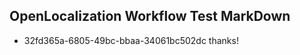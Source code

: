 ## OpenLocalization Workflow Test MarkDown
* 32fd365a-6805-49bc-bbaa-34061bc502dc thanks!

<!--HONumber=Jul16_HO2-->


